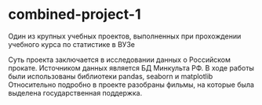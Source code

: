 # combined-project-1
Один из крупных учебных проектов, выполненных при прохождении учебного курса по статистике в ВУЗе

Суть проекта заключается в исследовании данных о Российском прокате.
Источником данных является БД Минкульта РФ.
В ходе работы были использованы библиотеки pandas, seaborn и matplotlib
Относительно подробно в проекте разобраны фильмы, на которые была выделена государственная поддержка.
